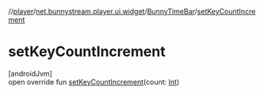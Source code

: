//[player](../../../index.md)/[net.bunnystream.player.ui.widget](../index.md)/[BunnyTimeBar](index.md)/[setKeyCountIncrement](set-key-count-increment.md)

# setKeyCountIncrement

[androidJvm]\
open override fun [setKeyCountIncrement](set-key-count-increment.md)(count: [Int](https://kotlinlang.org/api/latest/jvm/stdlib/kotlin/-int/index.html))
